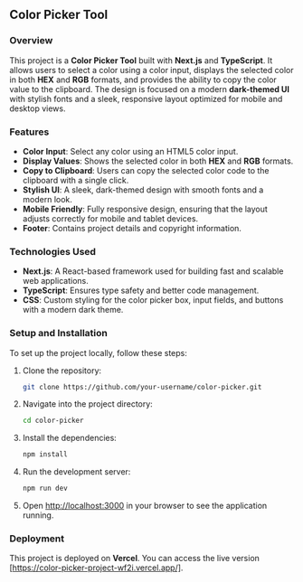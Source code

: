 
## Color Picker Tool

### Overview

This project is a **Color Picker Tool** built with **Next.js** and **TypeScript**. It allows users to select a color using a color input, displays the selected color in both **HEX** and **RGB** formats, and provides the ability to copy the color value to the clipboard. The design is focused on a modern **dark-themed UI** with stylish fonts and a sleek, responsive layout optimized for mobile and desktop views.

### Features

- **Color Input**: Select any color using an HTML5 color input.
- **Display Values**: Shows the selected color in both **HEX** and **RGB** formats.
- **Copy to Clipboard**: Users can copy the selected color code to the clipboard with a single click.
- **Stylish UI**: A sleek, dark-themed design with smooth fonts and a modern look.
- **Mobile Friendly**: Fully responsive design, ensuring that the layout adjusts correctly for mobile and tablet devices.
- **Footer**: Contains project details and copyright information.

### Technologies Used

- **Next.js**: A React-based framework used for building fast and scalable web applications.
- **TypeScript**: Ensures type safety and better code management.
- **CSS**: Custom styling for the color picker box, input fields, and buttons with a modern dark theme.
  
### Setup and Installation

To set up the project locally, follow these steps:

1. Clone the repository:

   ```bash
   git clone https://github.com/your-username/color-picker.git
   ```

2. Navigate into the project directory:

   ```bash
   cd color-picker
   ```

3. Install the dependencies:

   ```bash
   npm install
   ```

4. Run the development server:

   ```bash
   npm run dev
   ```

5. Open [http://localhost:3000](http://localhost:3000) in your browser to see the application running.

### Deployment

This project is deployed on **Vercel**. You can access the live version [https://color-picker-project-wf2i.vercel.app/].




